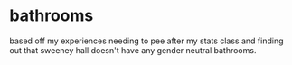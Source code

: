 # bathrooms
based off my experiences needing to pee after my stats class and finding out that sweeney hall doesn't have any gender neutral bathrooms.
